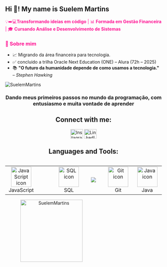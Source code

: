 <h2 align="left">Hi 👋! My name is Suelem Martins</h2>

<span style="color:#FF1493">💡➡️💻**Transformando ideias em código** | 📊 **Formada em Gestão Financeira** | 🎓 **Cursando Análise e Desenvolvimento de Sistemas**</span>  

### <span style="color:#FF1493">🚀 Sobre mim</span>  
- 📈 Migrando da área financeira para tecnologia.  
- ✅ concluido a trilha Oracle Next Education (ONE) – Alura (72h – 2025) 
- 📚 **"O futuro da humanidade depende de como usamos a tecnologia."** – *Stephen Hawking*   



<p align="left"> <img src="https://komarev.com/ghpvc/?username=SuelemMartins&label=Profile%20views&color=0e75b6&style=flat" alt="SuelemMartins" /> </p>
<h3 align="center">Dando meus primeiros passos no mundo da programação, com entusiasmo e muita vontade de aprender</h3>

<h2 align="center">Connect with me:</h2>
<p align="center">
  <a href="https://www.instagram.com/suelem4567?igsh=dGM5YXJtd2NqOTJz" target="blank"><img align="center" src="https://raw.githubusercontent.com/rahuldkjain/github-profile-readme-generator/master/src/images/icons/Social/instagram.svg" alt="Instagram" height="30" width="40" /></a>
  <a href="https://www.linkedin.com/in/suelem-martins-0248b3220?fbclid=PAY2xjawJny7BleHRuA2FlbQIxMQABp0NS6JVtrBM8sa3biA39hJxgPo6cL8NwdiWmH_MUk_Bh-KAXpO2b1fMOlwcg_aem_AdKKdXxrpq98zlCXSb4Gjg" target="blank"><img align="center" src="https://raw.githubusercontent.com/rahuldkjain/github-profile-readme-generator/master/src/images/icons/Social/linked-in-alt.svg" alt="LinkedIn" height="30" width="40" /></a>
</p>

<h2 align="center">Languages and Tools:</h2>
<div style="display: flex; align-items: flex-start; align: center">
<table align="center">
  <tr>
    <td align="center" width="96">
        <img src="https://techstack-generator.vercel.app/js-icon.svg" alt="JavaScript icon" width="65" height="65" />
      <br>JavaScript
    </td>
    <td align="center" width="96">
        <img height="65" />
      <br>   
    </td>
    <td align="center" width="96">
        <img src="https://techstack-generator.vercel.app/mysql-icon.svg" alt="SQL icon" width="65" height="65" />
      <br>SQL
    </td>
    <td align="center" width="96">
        <img src= />
      <br>
    </td>
    <td align="center" width="96">
        <img src="https://techstack-generator.vercel.app/github-icon.svg" alt="Git icon" width="65" height="65" />
      <br>Git
    </td>
    <td align="center" width="96">
        <img src="https://techstack-generator.vercel.app/java-icon.svg" alt="Java icon" width="65" height="65" />
      <br>Java
    </td>
  </tr>
</table>
</div>

<div style="text-align: center;">
  <div style="display: inline-block; height: 100%;">
    <picture>
      <source media="(prefers-color-scheme: dark)" srcset="https://github-readme-stats.vercel.app/api/top-langs?username=SuelemMartins&show_icons=true&theme=radical&locale=en&layout=compact" />
      <source media="(prefers-color-scheme: light)" srcset="https://github-readme-stats.vercel.app/api/top-langs?username=SuelemMartins&show_icons=true&theme=radical&locale=en&layout=compact" />
      <img align="left" src="https://github-readme-stats.vercel.app/api/top-langs?username=SuelemMartins&show_icons=true&theme=radical&locale=en&layout=compact" alt="SuelemMartins" style="height: 200px;" />
    </picture>
  </div>
  
  <div style="display: inline-block; height: 100%;">
    <picture>
      <source media="(prefers-color-scheme: dark)" srcset="https://github-readme-stats.vercel.app/api?username=SuelemMartins&show_icons=true&theme=radical&locale=en" />
      <source media="(prefers-color-scheme: light)" srcset="https://github-readme-stats.vercel.app/api?username=SuelemMartins&show_icons=true&theme=radical&locale=en" />
      <img align="center" src="https://github-readme-stats.vercel.app/api?username=SuelemMartins&show_icons=true&theme=radical&locale=en" alt="SuelemMartins" style="height: 200px;" />
    </picture>
  </div>
</div>

<div style="text-align: center;">
  <picture>
    <source media="(prefers-color-scheme: dark)" srcset="https://github.com/SuelemMartins/SuelemMartins/blob/output/github-snake-dark.svg" />
    <source media="(prefers-color-scheme: light)" srcset="https://github.com/SuelemMartins/SuelemMartins/blob/output/github-snake.svg" />  
  </picture>
</div>

## 🚀 Habilidades & Tecnologias  

📌 **Linguagens e Tecnologias:**  
![HTML5](https://img.shields.io/badge/HTML5-E34F26?style=for-the-badge&logo=html5&logoColor=white)  
![CSS3](https://img.shields.io/badge/CSS3-1572B6?style=for-the-badge&logo=css3&logoColor=white)  
![JavaScript](https://img.shields.io/badge/JavaScript-F7DF1E?style=for-the-badge&logo=javascript&logoColor=black)  
![Java](https://img.shields.io/badge/Java-007396?style=for-the-badge&logo=java&logoColor=white)  
![SQL](https://img.shields.io/badge/SQL-4479A1?style=for-the-badge&logo=postgresql&logoColor=white)  

📚 **O que estou aprendendo:**  
🔹 Backend com Java e SQL  
🔹 Desenvolvimento de software  
🔹 Metodologias Ágeis  
🔹 Banco de Dados  

🎯 _Sempre em busca de novos aprendizados!_ 🚀  

###
---
## 🎓 Minha Jornada na Tecnologia  

🚀 **Comecei minha trajetória com um curso na Udemy**, onde aprendi do básico ao avançado em programação javascript. Durante essa fase, desenvolvi conhecimentos sólidos em:  
✔️ Lógica de Programação  
✔️ Estruturas de Controle e Repetição  
✔️ Algoritmos  
✔️ Banco de Dados  
✔️ Fundamentos de Programação  

💻 **Em seguida, aprofundei meus estudos na trilha oferecida pela Oracle Next Education (ONE) – Alura (72h – 2025)
✔️ HTML, CSS e JavaScript 
✔️ Lógica de programação  
✔️ Metodologia ágeis  
✔️ Versionamento de Código (Git & GitHub)  
 

🎓 **Cursando o 4º Semestre de Análise e Desenvolvimento de Sistemas. Minha maior satisfação é desenvolver software aplicando conceitos de Metodologias Ágeis e ferramentas como Kanban/Trello na gestão do fluxo de trabalho.  

📌 _A cada dia, me aproximo mais do meu objetivo de me tornar uma desenvolvedora de software!_ 🚀  


## 🌸 Onde me encontrar?  

🌐 **Conecte-se comigo!**  

[![LinkedIn](https://img.shields.io/badge/LinkedIn-0077B5?style=for-the-badge&logo=linkedin&logoColor=white)](https://www.linkedin.com/in/suelem-martins-0248b3220)  
[![GitHub](https://img.shields.io/badge/GitHub-181717?style=for-the-badge&logo=github&logoColor=white)](https://github.com/SuelemMartins)  

📧 **E-mail:** [suelemnascinto@gmail.com](mailto:suelemnascinto@gmail.com)  
💬 **Discord:** `suelem0696`  

✨ _Sempre aberta a novas conexões e oportunidades!_ ✨  


